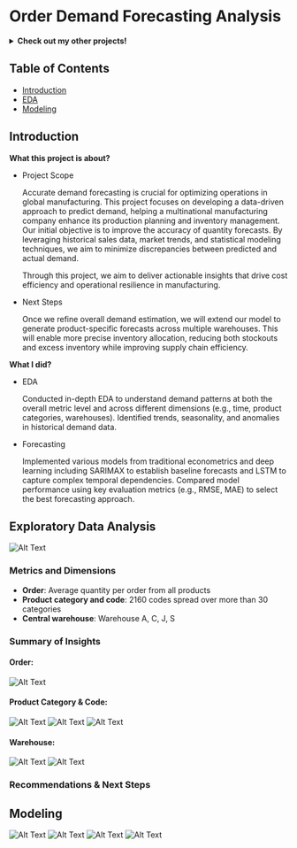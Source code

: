 # Order Demand Forecasting Analysis

<details>
<summary><b>Check out my other projects!</b></summary>
  
[Movie Recommender](https://github.com/lexie21/movierecommender)

[Loan Defaulter](https://github.com/lexie21/loandefaulter)

</details>

## Table of Contents
- [Introduction](#introduction)
- [EDA](#exploratory-data-analysis)
- [Modeling](#modeling)

## Introduction

<b>What this project is about?</b>

- Project Scope

  Accurate demand forecasting is crucial for optimizing operations in global manufacturing. This project focuses on developing a data-driven approach to predict demand, helping a multinational manufacturing company enhance its production planning and inventory management. Our initial objective is to improve the accuracy of quantity forecasts. By leveraging historical sales data, market trends, and statistical modeling techniques, we aim to minimize discrepancies between predicted and actual demand.

  Through this project, we aim to deliver actionable insights that drive cost efficiency and operational resilience in manufacturing.

- Next Steps

  Once we refine overall demand estimation, we will extend our model to generate product-specific forecasts across multiple warehouses. This will enable more precise inventory allocation, reducing both stockouts and excess inventory while improving supply chain efficiency.

<b>What I did?</b>

- EDA
  
  Conducted in-depth EDA to understand demand patterns at both the overall metric level and across different dimensions (e.g., time, product categories, warehouses).
  Identified trends, seasonality, and anomalies in historical demand data.

- Forecasting
  
  Implemented various models from traditional econometrics and deep learning including SARIMAX to establish baseline forecasts and LSTM to capture complex temporal dependencies.
  Compared model performance using key evaluation metrics (e.g., RMSE, MAE) to select the best forecasting approach.
  
## Exploratory Data Analysis
![Alt Text](https://github.com/lexie21/demandforecasting/blob/main/images/daily_orders.png)

<h3>Metrics and Dimensions</h3>

- **Order**: Average quantity per order from all products
- **Product category and code**: 2160 codes spread over more than 30 categories
- **Central warehouse**: Warehouse A, C, J, S

<h3>Summary of Insights</h3>

**<h4>Order:</h4>**
![Alt Text](https://github.com/lexie21/demandforecasting/blob/main/images/avg_order_series.png)

**<h4>Product Category & Code:</h4>**
![Alt Text](https://github.com/lexie21/demandforecasting/blob/main/images/treemap%20orders.png)
![Alt Text](https://github.com/lexie21/demandforecasting/blob/main/images/stacked_area.png)
![Alt Text](https://github.com/lexie21/demandforecasting/blob/main/images/max_product.png)

**<h4>Warehouse:</h4>**
![Alt Text](https://github.com/lexie21/demandforecasting/blob/main/images/by_warehouse.png)
![Alt Text](https://github.com/lexie21/demandforecasting/blob/main/images/images/stacked_wh.png)
<h3>Recommendations & Next Steps</h3>

## Modeling
![Alt Text](https://github.com/lexie21/demandforecasting/blob/main/images/series_plot.png)
![Alt Text](https://github.com/lexie21/demandforecasting/blob/main/images/diagnostics.png)
![Alt Text](https://github.com/lexie21/demandforecasting/blob/main/images/outsample_forecast_SARIMAX.png)
![Alt Text](https://github.com/lexie21/demandforecasting/blob/main/images/outsample_forecast_LSTM.png)
